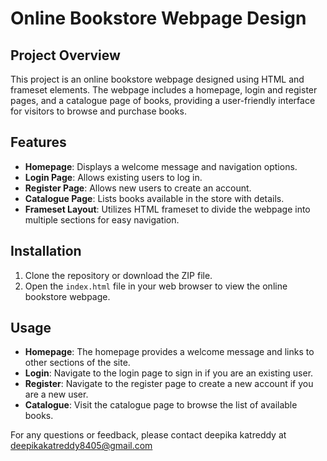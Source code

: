 # Online Bookstore Webpage Design

## Project Overview

This project is an online bookstore webpage designed using HTML and frameset elements. The webpage includes a homepage, login and register pages, and a catalogue page of books, providing a user-friendly interface for visitors to browse and purchase books.

## Features

- **Homepage**: Displays a welcome message and navigation options.
- **Login Page**: Allows existing users to log in.
- **Register Page**: Allows new users to create an account.
- **Catalogue Page**: Lists books available in the store with details.
- **Frameset Layout**: Utilizes HTML frameset to divide the webpage into multiple sections for easy navigation.


## Installation

1. Clone the repository or download the ZIP file.
2. Open the `index.html` file in your web browser to view the online bookstore webpage.

## Usage

- **Homepage**: The homepage provides a welcome message and links to other sections of the site.
- **Login**: Navigate to the login page to sign in if you are an existing user.
- **Register**: Navigate to the register page to create a new account if you are a new user.
- **Catalogue**: Visit the catalogue page to browse the list of available books.


For any questions or feedback, please contact 
deepika katreddy at deepikakatreddy8405@gmail.com 

